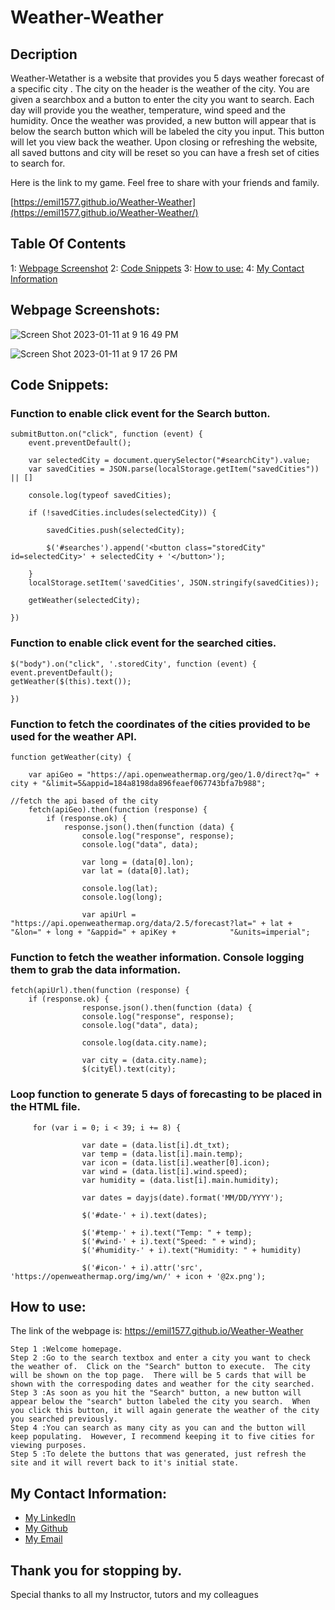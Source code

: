 # Weather-Weather

## Decription

Weather-Wetather is a website that provides you 5 days weather forecast of a specific city .  The city on the header is the weather of the city. You are given a searchbox and a button to enter the city you want to search.  Each day will provide you the weather, temperature, wind speed and the humidity.  Once the weather was provided, a new button will appear that is below the search button which will be labeled the city you input.  This button will let you view back the weather.  Upon closing or refreshing the website, all saved buttons and city will be reset so you can have a fresh set of cities to search for.  

Here is the link to my game.  Feel free to share with your friends and family.

[https://emil1577.github.io/Weather-Weather](https://emil1577.github.io/Weather-Weather/)


## Table Of Contents

1: [Webpage Screenshot](https://github.com/Emil1577/Weather-Weather/blob/main/README.md#webpage-screenshots)
2: [Code Snippets](https://github.com/Emil1577/Weather-Weather/blob/main/README.md#code-snippets)
3: [How to use:](https://github.com/Emil1577/Weather-Weather/blob/main/README.md#how-to-use)
4: [My Contact Information](https://github.com/Emil1577/Weather-Weather/blob/main/README.md#my-contact-information)

## Webpage Screenshots:

![Screen Shot 2023-01-11 at 9 16 49 PM](https://user-images.githubusercontent.com/119825000/211983498-2f075dd7-9991-4c3f-9938-73c043913457.png)

![Screen Shot 2023-01-11 at 9 17 26 PM](https://user-images.githubusercontent.com/119825000/211983532-7895118b-aede-4fd9-bb89-d0ccd66c34f7.png)

## Code Snippets: 

### Function to enable click event for the Search button.

    submitButton.on("click", function (event) {
        event.preventDefault();

        var selectedCity = document.querySelector("#searchCity").value;
        var savedCities = JSON.parse(localStorage.getItem("savedCities")) || []

        console.log(typeof savedCities);

        if (!savedCities.includes(selectedCity)) {

            savedCities.push(selectedCity);

            $('#searches').append('<button class="storedCity" id=selectedCity>' + selectedCity + '</button>');

        }
        localStorage.setItem('savedCities', JSON.stringify(savedCities));

        getWeather(selectedCity);

    })

### Function to enable click event for the searched cities.

    $("body").on("click", '.storedCity', function (event) {
	event.preventDefault();
	getWeather($(this).text());

    })
    
### Function to fetch the coordinates of the cities provided to be used for the weather API.

    function getWeather(city) {

        var apiGeo = "https://api.openweathermap.org/geo/1.0/direct?q=" + city + "&limit=5&appid=184a8198da896feaef067743bfa7b988";

    //fetch the api based of the city
        fetch(apiGeo).then(function (response) {
            if (response.ok) {
                response.json().then(function (data) {
                    console.log("response", response);
                    console.log("data", data);

                    var long = (data[0].lon);
                    var lat = (data[0].lat);

                    console.log(lat);
                    console.log(long);

                    var apiUrl = "https://api.openweathermap.org/data/2.5/forecast?lat=" + lat + "&lon=" + long + "&appid=" + apiKey +            "&units=imperial";

### Function to fetch the weather information.  Console logging them to grab the data information.

    fetch(apiUrl).then(function (response) {
		if (response.ok) {
			        response.json().then(function (data) {
					console.log("response", response);
					console.log("data", data);

					console.log(data.city.name);

					var city = (data.city.name);
					$(cityEl).text(city);



### Loop function to generate 5 days of forecasting to be placed in the HTML file.

		 for (var i = 0; i < 39; i += 8) {

					var date = (data.list[i].dt_txt);
					var temp = (data.list[i].main.temp);
					var icon = (data.list[i].weather[0].icon);
					var wind = (data.list[i].wind.speed);
					var humidity = (data.list[i].main.humidity);

					var dates = dayjs(date).format('MM/DD/YYYY');

					$('#date-' + i).text(dates);

					$('#temp-' + i).text("Temp: " + temp);
					$('#wind-' + i).text("Speed: " + wind);
					$('#humidity-' + i).text("Humidity: " + humidity)

					$('#icon-' + i).attr('src', 'https://openweathermap.org/img/wn/' + icon + '@2x.png');


## How to use:

The link of the webpage is: https://emil1577.github.io/Weather-Weather

    Step 1 :Welcome homepage.
    Step 2 :Go to the search textbox and enter a city you want to check the weather of.  Click on the "Search" button to execute.  The city will be shown on the top page.  There will be 5 cards that will be shown with the correspoding dates and weather for the city searched.
    Step 3 :As soon as you hit the "Search" button, a new button will appear below the "search" button labeled the city you search.  When you click this button, it will again generate the weather of the city you searched previously.
    Step 4 :You can search as many city as you can and the button will keep populating.  However, I recommend keeping it to five cities for viewing purposes.
    Step 5 :To delete the buttons that was generated, just refresh the site and it will revert back to it's initial state.

## My Contact Information:

* [My LinkedIn](https://www.linkedin.com/in/emil-ronquillo-76832a32/)
* [My Github](https://github.com/Emil1577)
* [My Email](mailto:emilronquillo@gmail.com)

## Thank you for stopping by. 

Special thanks to all my Instructor, tutors and my colleagues
